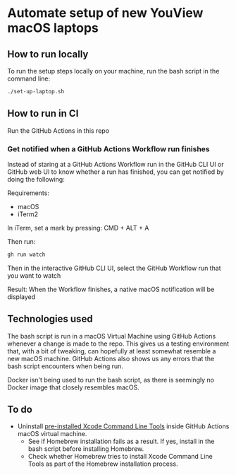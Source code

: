 # Automate setup of new YouView macOS laptops

## How to run locally

To run the setup steps locally on your machine, run the bash script in the command line:

```bash
./set-up-laptop.sh
```

## How to run in CI

Run the GitHub Actions in this repo

### Get notified when a GitHub Actions Workflow run finishes

Instead of staring at a GitHub Actions Workflow run in the GitHub CLI UI or GitHub web UI to know whether a run has finished, you can get notified by doing the following:

Requirements:

* macOS
* iTerm2

In iTerm, set a mark by pressing: CMD + ALT + A

Then run:

```bash
gh run watch
```

Then in the interactive GitHub CLI UI, select the GitHub Workflow run that you want to watch

Result: When the Workflow finishes, a native macOS notification will be displayed

## Technologies used

The bash script is run in a macOS Virtual Machine using GitHub Actions whenever a change is made to the repo. This gives us a testing environment that, with a bit of tweaking, can hopefully at least somewhat resemble a new macOS machine. GitHub Actions also shows us any errors that the bash script encounters when being run.

Docker isn't being used to run the bash script, as there is seemingly no Docker image that closely resembles macOS.

## To do

* Uninstall [pre-installed Xcode Command Line Tools](https://github.com/actions/runner-images/blob/main/images/macos/macos-12-Readme.md#:~:text=Xcode%20Command%20Line%20Tools%2014.2.0.0.1.1668646533) inside GitHub Actions macOS virtual machine. 
    * See if Homebrew installation fails as a result. If yes, install in the bash script before installing Homebrew.
    * Check whether Homebrew tries to install Xcode Command Line Tools as part of the Homebrew installation process.
